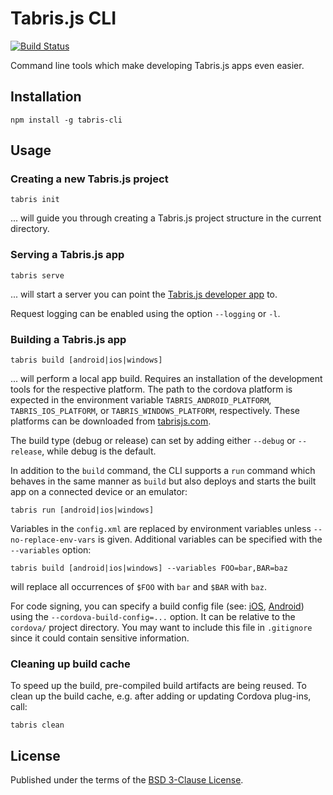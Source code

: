 # Tabris.js CLI

[![Build Status](https://travis-ci.org/eclipsesource/tabris-js-cli.svg?branch=master)](https://travis-ci.org/eclipsesource/tabris-js-cli)

Command line tools which make developing Tabris.js apps even easier.

## Installation

`npm install -g tabris-cli`

## Usage

### Creating a new Tabris.js project

```
tabris init
```
... will guide you through creating a Tabris.js project structure in the current directory.

### Serving a Tabris.js app

```
tabris serve
```
... will start a server you can point the [Tabris.js developer app](https://tabrisjs.com/documentation/latest/developer-app#the-tabrisjs-developer-app) to.

Request logging can be enabled using the option `--logging` or `-l`.

### Building a Tabris.js app

```
tabris build [android|ios|windows]
```

... will perform a local app build. Requires an installation of the development tools for the respective platform.
The path to the cordova platform is expected in the environment variable `TABRIS_ANDROID_PLATFORM`, `TABRIS_IOS_PLATFORM`, or `TABRIS_WINDOWS_PLATFORM`, respectively.
These platforms can be downloaded from [tabrisjs.com](https://tabrisjs.com/download).

The build type (debug or release) can set by adding either `--debug` or `--release`, while debug is the default.

In addition to the `build` command, the CLI supports a `run` command which behaves in the same manner as `build` but also deploys and starts the built app on a connected device or an emulator:

```
tabris run [android|ios|windows]
```

Variables in the `config.xml` are replaced by environment variables unless `--no-replace-env-vars` is given.
Additional variables can be specified with the `--variables` option:
```
tabris build [android|ios|windows] --variables FOO=bar,BAR=baz
```
will replace all occurrences of `$FOO` with `bar` and `$BAR` with `baz`.

For code signing, you can specify a build config file (see: [iOS](http://cordova.apache.org/docs/en/6.x/guide/platforms/ios/index.html#using-buildjson), [Android](http://cordova.apache.org/docs/en/6.x/guide/platforms/android/index.html#using-buildjson)) using the `--cordova-build-config=...` option. It can be relative to the `cordova/` project directory. You may want to include this file in `.gitignore` since it could contain sensitive information.

### Cleaning up build cache

To speed up the build, pre-compiled build artifacts are being reused.
To clean up the build cache, e.g. after adding or updating Cordova plug-ins, call:
```
tabris clean
```

## License

Published under the terms of the [BSD 3-Clause License](LICENSE).
